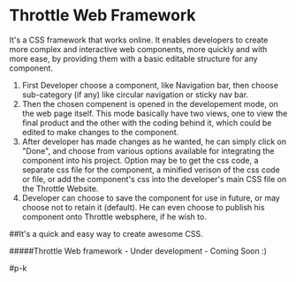 # Throttle Web Framework
It's a CSS framework that works online. It enables developers to create more complex and interactive web components, more quickly and with more ease, by providing them with a basic editable structure for any component. 

  1. First Developer choose a component, like Navigation bar, then choose sub-category (if any) like circular navigation or sticky nav bar.
  2. Then the chosen compenent is opened in the developement mode, on the web page itself. This mode basically have two views, one to view the final product and the other with the coding behind it, which could be edited to make changes to the component. 
  3. After developer has made changes as he wanted, he can simply click on "Done", and choose from various options available for integrating the component into his project. Option may be to get the css code, a separate css file for the component, a minified verison of the css code or file, or add the component's css into the developer's main CSS file on the Throttle Website.
  4. Developer can choose to save the component for use in future, or may choose not to retain it (default). He can even choose to publish his component onto Throttle websphere, if he wish to.
  
##It's a quick and easy way to create awesome CSS.

#####Throttle Web framework - Under development - Coming Soon :)

#p-k
